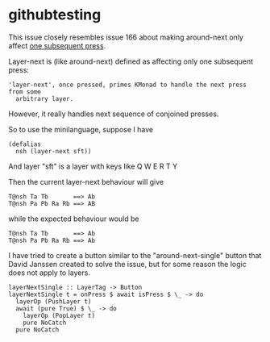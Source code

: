 # githubtesting

This issue closely resembles issue 166 about making around-next only affect [one subsequent press](https://github.com/kmonad/kmonad/issues/166).

Layer-next is (like around-next) defined as affecting only one subsequent press: 

```
'layer-next', once pressed, primes KMonad to handle the next press from some
  arbitrary layer.
```

However, it really handles next sequence of conjoined presses.

So to use the minilanguage, suppose I have

```
(defalias
  nsh (layer-next sft))
```

And layer "sft" is a layer with keys like Q W E R T Y

Then the current layer-next behaviour will give

```
T@nsh Ta Tb       ==> Ab
T@nsh Pa Pb Ra Rb ==> AB
```

while the expected behaviour would be

```
T@nsh Ta Tb       ==> Ab
T@nsh Pa Pb Ra Rb ==> Ab
```

I have tried to create a button similar to the "around-next-single" button that David Janssen created to solve the issue, but for some reason the logic does not apply to layers.

```
layerNextSingle :: LayerTag -> Button
layerNextSingle t = onPress $ await isPress $ \_ -> do
  layerOp (PushLayer t)
  await (pure True) $ \_ -> do
    layerOp (PopLayer t)
    pure NoCatch
  pure NoCatch
```
